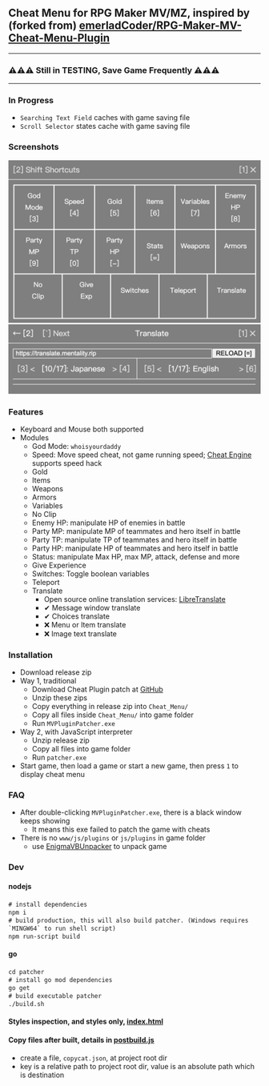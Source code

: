 ## Cheat Menu for RPG Maker MV/MZ, inspired by (forked from) [emerladCoder/RPG-Maker-MV-Cheat-Menu-Plugin](https://github.com/emerladCoder/RPG-Maker-MV-Cheat-Menu-Plugin)

---
### ⚠️⚠️⚠️ Still in TESTING, Save Game Frequently ⚠️⚠️⚠️
---

### In Progress
- `Searching Text Field` caches with game saving file
- `Scroll Selector` states cache with game saving file

### Screenshots
![Index](screenshots/home.png)
![Translate](screenshots/translate.png)

### Features
- Keyboard and Mouse both supported 
- Modules
  - God Mode: `whoisyourdaddy`
  - Speed: Move speed cheat, not game running speed; [Cheat Engine](https://www.cheatengine.org/) supports speed hack
  - Gold
  - Items
  - Weapons
  - Armors
  - Variables
  - No Clip
  - Enemy HP: manipulate HP of enemies in battle
  - Party MP: manipulate MP of teammates and hero itself in battle
  - Party TP: manipulate TP of teammates and hero itself in battle
  - Party HP: manipulate HP of teammates and hero itself in battle
  - Status: manipulate Max HP, max MP, attack, defense and more
  - Give Experience
  - Switches: Toggle boolean variables
  - Teleport
  - Translate
    - Open source online translation services: [LibreTranslate](https://github.com/LibreTranslate/LibreTranslate#mirrors)
    - ✔ Message window translate
    - ✔ Choices translate
    - ❌ Menu or Item translate
    - ❌ Image text translate

### Installation
- Download release zip
- Way 1, traditional
  - Download Cheat Plugin patch at [GitHub](https://github.com/emerladCoder/RPG-Maker-MV-Cheat-Menu-Plugin)
  - Unzip these zips
  - Copy everything in release zip into `Cheat_Menu/`
  - Copy all files inside `Cheat_Menu/` into game folder
  - Run `MVPluginPatcher.exe`
- Way 2, with JavaScript interpreter
  - Unzip release zip
  - Copy all files into game folder
  - Run `patcher.exe`
- Start game, then load a game or start a new game, then press `1` to display cheat menu 

### FAQ
- After double-clicking `MVPluginPatcher.exe`, there is a black window keeps showing
  - It means this exe failed to patch the game with cheats
- There is no `www/js/plugins` or `js/plugins` in game folder
    - use [EnigmaVBUnpacker](https://f95zone.to/threads/rpg-maker-mv-unpacker.417/post-3577739) to unpack game

### Dev

#### nodejs
```shell
# install dependencies
npm i
# build production, this will also build patcher. (Windows requires `MINGW64` to run shell script)
npm run-script build
```
#### go
```shell
cd patcher
# install go mod dependencies
go get
# build executable patcher
./build.sh
```

#### Styles inspection, and styles only, [index.html](public/index.html)

#### Copy files after built, details in [postbuild.js](postbuild.js)
- create a file, `copycat.json`, at project root dir
- key is a relative path to project root dir, value is an absolute path which is destination
